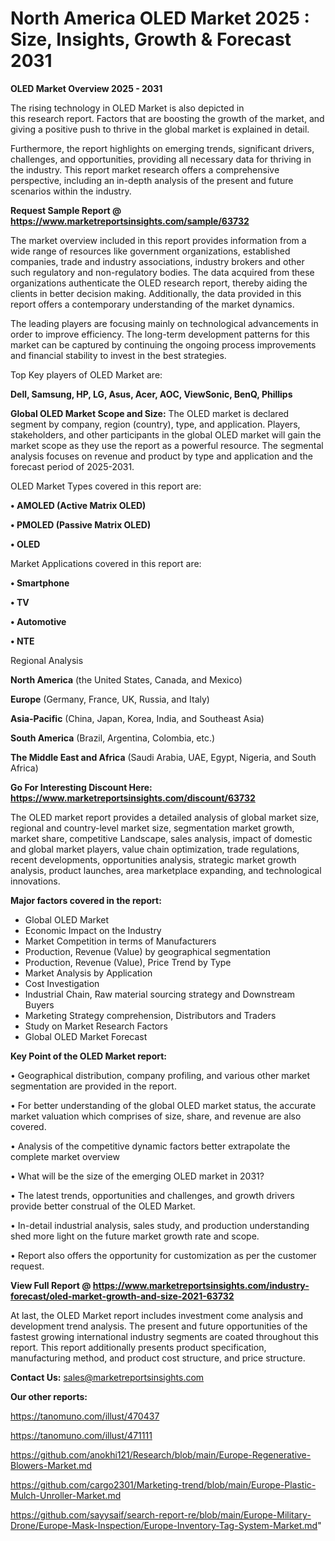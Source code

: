 # North America OLED Market 2025 : Size, Insights, Growth & Forecast 2031

<Strong> OLED Market Overview 2025 - 2031</strong>

The rising technology in OLED Market is also depicted in this research report. Factors that are boosting the growth of the market, and giving a positive push to thrive in the global market is explained in detail.

Furthermore, the report highlights on emerging trends, significant drivers, challenges, and opportunities, providing all necessary data for thriving in the industry. This report market research offers a comprehensive perspective, including an in-depth analysis of the present and future scenarios within the industry.

<strong>Request Sample Report @ <a href=https://www.marketreportsinsights.com/sample/63732>https://www.marketreportsinsights.com/sample/63732</a></strong>

The market overview included in this report provides information from a wide range of resources like government organizations, established companies, trade and industry associations, industry brokers and other such regulatory and non-regulatory bodies. The data acquired from these organizations authenticate the OLED research report, thereby aiding the clients in better decision making. Additionally, the data provided in this report offers a contemporary understanding of the market dynamics.

The leading players are focusing mainly on technological advancements in order to improve efficiency. The long-term development patterns for this market can be captured by continuing the ongoing process improvements and financial stability to invest in the best strategies.

Top Key players of OLED Market are:

<strong>Dell, Samsung, HP, LG, Asus, Acer, AOC, ViewSonic, BenQ, Phillips</strong>

<strong><b>Global OLED Market Scope and Size:</b></strong>
The OLED market is declared segment by company, region (country), type, and application. Players, stakeholders, and other participants in the global OLED market will gain the market scope as they use the report as a powerful resource. The segmental analysis focuses on revenue and product by type and application and the forecast period of 2025-2031.

OLED Market Types covered in this report are:

<strong>• AMOLED (Active Matrix OLED)

• PMOLED (Passive Matrix OLED)

• OLED</strong>

Market Applications covered in this report are:

<strong>• Smartphone

• TV

• Automotive

• NTE</strong> 

Regional Analysis

<strong>North America</strong> (the United States, Canada, and Mexico)

<strong>Europe</strong> (Germany, France, UK, Russia, and Italy)

<strong>Asia-Pacific</strong> (China, Japan, Korea, India, and Southeast Asia)

<strong>South America</strong> (Brazil, Argentina, Colombia, etc.)

<strong>The Middle East and Africa</strong> (Saudi Arabia, UAE, Egypt, Nigeria, and South Africa)

<strong>Go For Interesting Discount Here: <a href=https://www.marketreportsinsights.com/discount/63732>https://www.marketreportsinsights.com/discount/63732</a></strong>

The OLED market report provides a detailed analysis of global market size, regional and country-level market size, segmentation market growth, market share, competitive Landscape, sales analysis, impact of domestic and global market players, value chain optimization, trade regulations, recent developments, opportunities analysis, strategic market growth analysis, product launches, area marketplace expanding, and technological innovations.

<strong><b>Major factors covered in the report:</b></strong>
<ul>
  <li>Global OLED Market </li>
  <li>Economic Impact on the Industry</li>
  <li>Market Competition in terms of Manufacturers</li>
  <li>Production, Revenue (Value) by geographical segmentation</li>
  <li>Production, Revenue (Value), Price Trend by Type</li>
  <li>Market Analysis by Application</li>
  <li>Cost Investigation</li>
  <li>Industrial Chain, Raw material sourcing strategy and Downstream Buyers</li>
  <li>Marketing Strategy comprehension, Distributors and Traders</li>
  <li>Study on Market Research Factors</li>
  <li>Global OLED Market Forecast</li>
</ul>

<strong><b>Key Point of the OLED Market report:</b></strong>

• Geographical distribution, company profiling, and various other market segmentation are provided in the report.

• For better understanding of the global OLED market status, the accurate market valuation which comprises of size, share, and revenue are also covered.

• Analysis of the competitive dynamic factors better extrapolate the complete market overview

• What will be the size of the emerging OLED market in 2031?

• The latest trends, opportunities and challenges, and growth drivers provide better construal of the OLED Market.

• In-detail industrial analysis, sales study, and production understanding shed more light on the future market growth rate and scope.

• Report also offers the opportunity for customization as per the customer request.

<strong><b>View Full Report @ <a href=https://www.marketreportsinsights.com/industry-forecast/oled-market-growth-and-size-2021-63732>https://www.marketreportsinsights.com/industry-forecast/oled-market-growth-and-size-2021-63732</a></b></strong>


At last, the OLED Market report includes investment come analysis and development trend analysis. The present and future opportunities of the fastest growing international industry segments are coated throughout this report. This report additionally presents product specification, manufacturing method, and product cost structure, and price structure.

<strong>Contact Us:</strong>
sales@marketreportsinsights.com

<strong>Our other reports:</strong>

<a href=https://tanomuno.com/illust/470437>https://tanomuno.com/illust/470437</a>

<a href=https://tanomuno.com/illust/471111>https://tanomuno.com/illust/471111</a>

<a href=https://github.com/anokhi121/Research/blob/main/Europe-Regenerative-Blowers-Market.md>https://github.com/anokhi121/Research/blob/main/Europe-Regenerative-Blowers-Market.md</a>

<a href=https://github.com/cargo2301/Marketing-trend/blob/main/Europe-Plastic-Mulch-Unroller-Market.md>https://github.com/cargo2301/Marketing-trend/blob/main/Europe-Plastic-Mulch-Unroller-Market.md</a>

<a href=https://github.com/sayysaif/search-report-re/blob/main/Europe-Military-Drone/Europe-Mask-Inspection/Europe-Inventory-Tag-System-Market.md>https://github.com/sayysaif/search-report-re/blob/main/Europe-Military-Drone/Europe-Mask-Inspection/Europe-Inventory-Tag-System-Market.md</a>"
